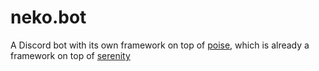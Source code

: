 # neko.bot
A Discord bot with its own framework on top of [poise](https://github.com/serenity-rs/poise), which is already a framework on top of [serenity](https://github.com/serenity-rs/serenity)

